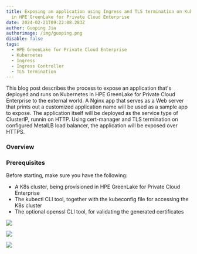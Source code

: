 ```yaml
---
title: Exposing an application using Ingress and TLS termination on Kubernetes
  in HPE GreenLake for Private Cloud Enterprise
date: 2024-02-21T09:22:08.283Z
author: Guoping Jia
authorimage: /img/guoping.png
disable: false
tags:
  - HPE GreenLake for Private Cloud Enterprise
  - Kubernetes
  - Ingress
  - Ingress Controller
  - TLS Termination
---
```

This blog post describes the process to expose an application that's deployed and runs on Kubernetes in HPE GreenLake for Private Cloud Enterprise to the external world. 
A Nginx app that serves as a Web server that prints out a customized application name will be used as a sample app to expose. The application itself will be deployed as 
the service type of ClusterIP, runnin on HTTP. Using cert-manager and TLS termination on configured MetalLB load balancer, the application will be exposed over HTTPS. 



### Overview

### Prerequisites

Before starting, make sure you have the following:

* A K8s cluster, being provisioned in HPE GreenLake for Private Cloud Enterprise
* The kubectl CLI tool, together with the kubeconfig file for accessing the K8s cluster
* The o﻿ptional openssl CLI tool, for validating the generated certificates 





![](/img/nginx-private.png)  

![](/img/nginx-cert.png)

![](/img/nginx-app-https.png)


